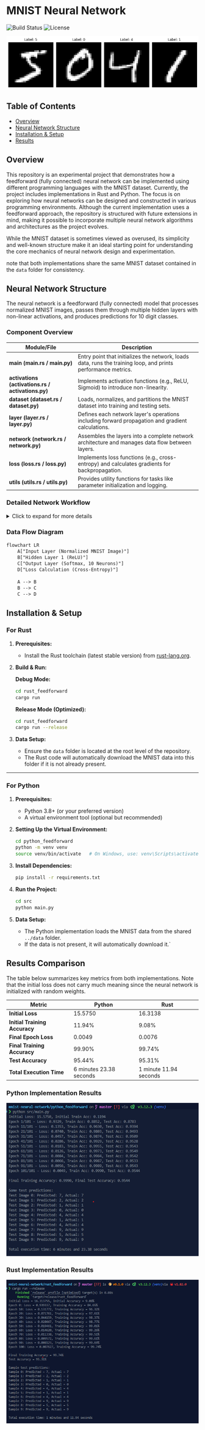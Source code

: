 # MNIST Neural Network
![Build Status](https://img.shields.io/badge/build-passing-brightgreen)
![License](https://img.shields.io/badge/license-MIT-blue)

![Diagram](assets/mnist-readme.png)

## Table of Contents
- [Overview](#overview)
- [Neural Network Structure](#neural-network-structure)
- [Installation & Setup](#installation--setup)
- [Results](#results-comparison)

## Overview

This repository is an experimental project that demonstrates how a feedforward (fully connected) neural network can be implemented using different programming languages with the MNIST dataset. Currently, the project includes implementations in Rust and Python. The focus is on exploring how neural networks can be designed and constructed in various programming environments. Although the current implementation uses a feedforward approach, the repository is structured with future extensions in mind, making it possible to incorporate multiple neural network algorithms and architectures as the project evolves.

While the MNIST dataset is sometimes viewed as overused, its simplicity and well-known structure make it an ideal starting point for understanding the core mechanics of neural network design and experimentation.

note that both implementations share the same MNIST dataset contained in the `data` folder for consistency.


## Neural Network Structure

The neural network is a feedforward (fully connected) model that processes normalized MNIST images, passes them through multiple hidden layers with non-linear activations, and produces predictions for 10 digit classes.

### Component Overview

| Module/File                         | Description                                                                                                 |
| ----------------------------------- | ----------------------------------------------------------------------------------------------------------- |
| **main (main.rs / main.py)**        | Entry point that initializes the network, loads data, runs the training loop, and prints performance metrics. |
| **activations (activations.rs / activations.py)** | Implements activation functions (e.g., ReLU, Sigmoid) to introduce non-linearity. |
| **dataset (dataset.rs / dataset.py)** | Loads, normalizes, and partitions the MNIST dataset into training and testing sets.                         |
| **layer (layer.rs / layer.py)**       | Defines each network layer's operations including forward propagation and gradient calculations.           |
| **network (network.rs / network.py)** | Assembles the layers into a complete network architecture and manages data flow between layers.              |
| **loss (loss.rs / loss.py)**          | Implements loss functions (e.g., cross-entropy) and calculates gradients for backpropagation.                 |
| **utils (utils.rs / utils.py)**       | Provides utility functions for tasks like parameter initialization and logging.                            |

### Detailed Network Workflow

<details>
<summary>Click to expand for more details</summary>

- **Input Processing:**  
  - The MNIST images are normalized before being fed into the network.

- **Hidden Layers:**  
  - Each layer computes a weighted sum of its inputs, applies an activation function (such as ReLU) to introduce non-linearity, and passes the result to the next layer.

- **Output Layer:**  
  - The final layer produces predictions for 10 classes corresponding to the digits 0–9.

- **Loss Calculation:**  
  - A cross-entropy loss function evaluates the difference between the predicted outputs and the actual labels.

- **Backpropagation:**  
  - Gradients are computed from the loss, allowing for weight updates during training.
  
</details>

### Data Flow Diagram

```mermaid
flowchart LR
    A["Input Layer (Normalized MNIST Image)"]
    B["Hidden Layer 1 (ReLU)"]
    C["Output Layer (Softmax, 10 Neurons)"]
    D["Loss Calculation (Cross-Entropy)"]

    A --> B
    B --> C
    C --> D
```
## Installation & Setup

### For Rust

1. **Prerequisites:**
   - Install the Rust toolchain (latest stable version) from [rust-lang.org](https://www.rust-lang.org/tools/install).

2. **Build & Run:**

   **Debug Mode:**
   ```bash
   cd rust_feedforward
   cargo run
   ```

   **Release Mode (Optimized):**
   ```bash
   cd rust_feedforward
   cargo run --release
   ```

3. **Data Setup:**
   - Ensure the `data` folder is located at the root level of the repository.
   - The Rust code will automatically download the MNIST data into this folder if it is not already present.

---

### For Python

1. **Prerequisites:**
   - Python 3.8+ (or your preferred version)
   - A virtual environment tool (optional but recommended)

2. **Setting Up the Virtual Environment:**
   ```bash
   cd python_feedforward
   python -m venv venv
   source venv/bin/activate   # On Windows, use: venv\Scripts\activate
   ```

3. **Install Dependencies:**
   ```bash
   pip install -r requirements.txt
   ```

4. **Run the Project:**
   ```bash
   cd src
   python main.py
   ```

5. **Data Setup:**
   - The Python implementation loads the MNIST data from the shared `../data` folder.
   - If the data is not present, it will automatically download it.`

## Results Comparison

The table below summarizes key metrics from both implementations. Note that the initial loss does not carry much meaning since the neural network is initialized with random weights.

| **Metric**                   | **Python**                     | **Rust**                     |
|------------------------------|--------------------------------|------------------------------|
| **Initial Loss**             | 15.5750                        | 16.3138                      |
| **Initial Training Accuracy**| 11.94%                         | 9.08%                        |
| **Final Epoch Loss**         | 0.0049                         | 0.0076                       |
| **Final Training Accuracy**  | 99.90%                         | 99.74%                       |
| **Test Accuracy**            | 95.44%                         | 95.31%                       |
| **Total Execution Time**     | 6 minutes 23.38 seconds        | 1 minute 11.94 seconds       |

### Python Implementation Results
![Python Results](assets/python_results.png)

### Rust Implementation Results
![Rust Results](assets/rust_results.png)